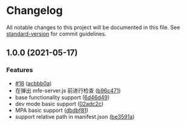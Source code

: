# Changelog

All notable changes to this project will be documented in this file. See [standard-version](https://github.com/conventional-changelog/standard-version) for commit guidelines.

## 1.0.0 (2021-05-17)


### Features

* [#18](https://github.com/uioz/mfe-proxy-server/issues/18) ([acbbb0a](https://github.com/uioz/mfe-proxy-server/commit/acbbb0ab64bf795979f903e17cf13d22b66d6a5a))
* 在弹出 mfe-server.js 前进行检查 ([b96c471](https://github.com/uioz/mfe-proxy-server/commit/b96c471f2c372d745a69201487e0870efe84f156))
* base functionality support ([6d46d49](https://github.com/uioz/mfe-proxy-server/commit/6d46d49edd33a803cba2dcb967156b63a027d52d))
* dev mode basic support ([02adc2c](https://github.com/uioz/mfe-proxy-server/commit/02adc2c8a7a9a04bd50f5ccdeabc5310ef0948e2))
* MPA basic support ([dbdbf81](https://github.com/uioz/mfe-proxy-server/commit/dbdbf81f6b0915d3907a22bac7762ea0c5579087))
* support relative path in manifest.json ([be3591a](https://github.com/uioz/mfe-proxy-server/commit/be3591adc0f46fe8d83fad6c06ff0b2137b3a716))
